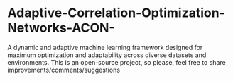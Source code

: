 # Adaptive-Correlation-Optimization-Networks-ACON-
A dynamic and adaptive machine learning framework designed for maximum optimization and adaptability across diverse datasets and environments. This is an open-source project, so please, feel free to share improvements/comments/suggestions
